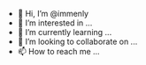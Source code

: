 - 👋 Hi, I’m @immenly
- 👀 I’m interested in ...
- 🌱 I’m currently learning ...
- 💞️ I’m looking to collaborate on ...
- 📫 How to reach me ...

<!---
immenly/immenly is a ✨ special ✨ repository because its `README.md` (this file) appears on your GitHub profile.
You can click the Preview link to take a look at your changes.
--->
